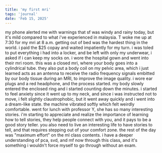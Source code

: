 ```yaml
---
title: 'my first mri'
tags: 'journal'
date: 'Feb 15, 2025'
---
```


my phone alerted me with warnings that sf was windy and rainy today, but it's mild compared to what i've experienced in malaysia. T woke me up at 7:30 for my mri at 8 a.m. getting out of bed was the hardest thing in the world. i paid the $25 copay and waited impatiently for my turn. i was toled to put everything i had into a locker, and be left with only my underwear, i asked if i can keep my socks on. i wore the hospital gown and went into their mri room. this was a closed mri, where your body goes into a cylindrical tube. they also put a body coil on my pelvic area, which i just learned acts as an antenna to receive the radio frequency signals embitted by our body tissue during an MRI, to improve the image quality. i wore ear plugs and a red headphone, and the process started. my body slowly entered the enclosed ring and i started counting down the minutes. i started to feel anxiety since it went up to my neck, and since i was instructed not to move, i felt slightly claustrophobic, but it went away quickly and i went into a dream-like state. the machine vibrated softly which felt weirdly comfortable. went for lunch with professor Y, she has so many interesting stories. i'm starting to appreciate and realize the importance of learning how to tell stories, they help people connect with you, and it pays to be a good story teller. you also need to live an interesting life to have stories to tell, and that requires stepping out of your comfort zone. the rest of the day was "maximum effort" on the ml class contents. i have a deeper understanding of pca, svd, and mf now through this class, and it's something i wouldn't force myself to go through without an exam.

